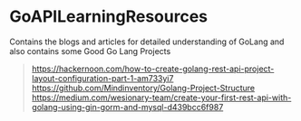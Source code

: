# GoAPILearningResources
Contains the blogs and articles for detailed understanding of GoLang and also contains some Good Go Lang Projects

> https://hackernoon.com/how-to-create-golang-rest-api-project-layout-configuration-part-1-am733yi7
> https://github.com/Mindinventory/Golang-Project-Structure
> https://medium.com/wesionary-team/create-your-first-rest-api-with-golang-using-gin-gorm-and-mysql-d439bcc6f987
